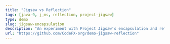 ```yaml
---
title: "Jigsaw vs Reflection"
tags: [java-9, j_ms, reflection, project-jigsaw]
type: demo
slug: jigsaw-encapsulation
description: "An experiment with Project Jigsaw's encapsulation and reflection"
url: "https://github.com/CodeFX-org/demo-jigsaw-reflection"
---
```

